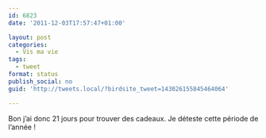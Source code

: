 ```yaml
---
id: 6823
date: '2011-12-03T17:57:47+01:00'

layout: post
categories:
  - Vis ma vie
tags:
  - tweet
format: status
publish_social: no
guid: 'http://tweets.local/?birdsite_tweet=143026155845464064'

---
```


Bon j’ai donc 21 jours pour trouver des cadeaux. Je déteste cette période de l’année !